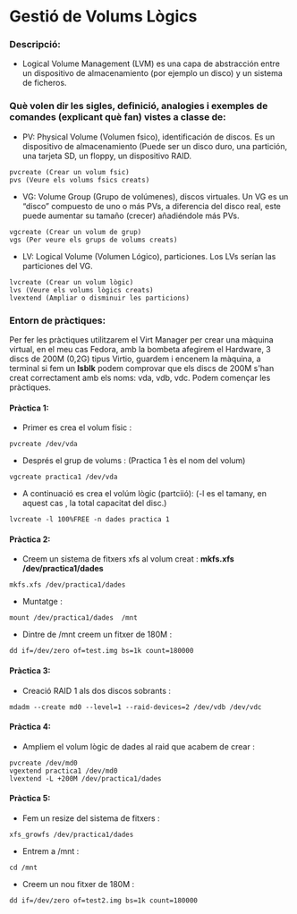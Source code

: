 # Gestió de Volums Lògics
### Descripció:   
  -  Logical Volume Management (LVM) es una capa de abstracción entre un dispositivo de almacenamiento (por ejemplo un disco)
  y un sistema de ficheros.  

### Què volen dir les sigles, definició, analogies i exemples de comandes (explicant què fan) vistes a classe de:  
  - PV: Physical Volume (Volumen fsico), identificación de discos. Es un dispositivo de almacenamiento 
  (Puede ser un disco duro, una partición, una tarjeta SD, un floppy, un dispositivo RAID.
  ```  
  pvcreate (Crear un volum fsic)
  pvs (Veure els volums fsics creats)
  ```  
  
  - VG: Volume Group (Grupo de volúmenes), discos virtuales. Un VG es un “disco” compuesto de uno o más PVs, a diferencia 
  del disco real, este puede aumentar su tamaño (crecer) añadiéndole más PVs.
  ```  
  vgcreate (Crear un volum de grup)
  vgs (Per veure els grups de volums creats)
  ```  
  - LV: Logical Volume (Volumen Lógico), particiones. Los LVs serían las particiones del VG.
  ```  
  lvcreate (Crear un volum lògic)
  lvs (Veure els volums lògics creats)
  lvextend (Ampliar o disminuir les particions)
  ```  
  
### Entorn de pràctiques: 
Per fer les pràctiques utilitzarem el Virt Manager per crear una màquina virtual, en el meu cas Fedora, amb la bombeta afegirem el Hardware, 3 discs de 200M (0,2G) tipus Virtio, guardem i encenem la màquina, a terminal si fem un **lsblk** podem comprovar que els discs de 200M s'han creat correctament amb els noms: vda, vdb, vdc. Podem començar les pràctiques.  

#### Pràctica 1:  
- Primer es crea el volum físic :
```
pvcreate /dev/vda
```
- Després el grup de volums : (Practica 1 ès el nom del volum)
```
vgcreate practica1 /dev/vda
```
- A continuació es crea el volúm lògic (partciió): (-l es el tamany, en aquest cas , la total capacitat del disc.)
```
lvcreate -l 100%FREE -n dades practica 1
```  
#### Pràctica 2:  
- Creem un sistema de fitxers xfs al volum creat : **mkfs.xfs /dev/practica1/dades**
```  
mkfs.xfs /dev/practica1/dades
```  
- Muntatge : 
```  
mount /dev/practica1/dades  /mnt
```  
- Dintre de /mnt creem un fitxer de 180M : 
```  
dd if=/dev/zero of=test.img bs=1k count=180000
```  
#### Pràctica 3:   
- Creació RAID 1 als dos discos sobrants :
```  
mdadm --create md0 --level=1 --raid-devices=2 /dev/vdb /dev/vdc
```  
#### Pràctica 4:  
- Ampliem el volum lògic de dades al raid que acabem de crear :
```  
pvcreate /dev/md0
vgextend practica1 /dev/md0
lvextend -L +200M /dev/practica1/dades
```  
#### Pràctica 5:  
- Fem un resize del sistema de fitxers : 
```  
xfs_growfs /dev/practica1/dades
```  
- Entrem a /mnt : 
```  
cd /mnt
```  
- Creem un nou fitxer de 180M : 
```  
dd if=/dev/zero of=test2.img bs=1k count=180000
```  

